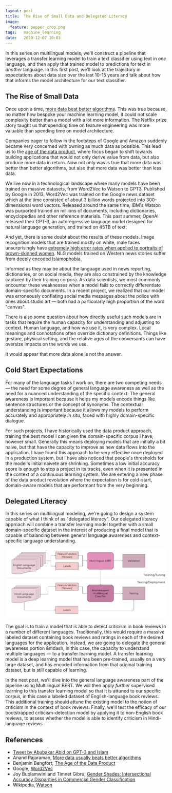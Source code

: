 ```yaml
---
layout: post
title:  The Rise of Small Data and Delegated Literacy
image:
  feature: pepper_crop.png
tags:   machine_learning
date:   2020-12-07 10:03
---
```


In this series on multilingual models, we'll construct a pipeline that leverages a transfer learning model to train a text classifier using text in *one* language, and then apply that trained model to predictions for text in *another* language. In this first post, we'll look at the trajectory in expectations about data size over the last 10-15 years and talk about how that informs the model architecture for our text classifier.

## The Rise of Small Data

Once upon a time, [more data beat better algorithms](https://anand.typepad.com/datawocky/2008/03/more-data-usual.html). This was true because, no matter how bespoke your machine learning model, it could not scale complexity better than a model with a lot more information. The Netflix prize story taught us that spending time on feature engineering was more valuable than spending time on model architecture.

Companies eager to follow in the footsteps of Google and Amazon suddenly became very concerned with owning as much data as possible. This lead us to the [age of the data product](https://www.districtdatalabs.com/the-age-of-the-data-product), where focus began to shift towards building applications that would not only derive value from data, but also produce more data in return. Now not only was is true that more data was better than better algorithms, but also that more data was better than less data.

We live now in a technological landscape where many models have been trained on massive datasets, from Word2Vec to Watson to GPT3. Published by Google in 2013, Word2Vec was trained on the Google news dataset which at the time consisted of about 3 billion words projected into 300-dimensional word vectors. Released around the same time, IBM's Watson was purported trained on millions of documents, including dictionaries, encyclopedias and other reference materials. This past summer, OpenAI released their GPT-3, an autoregressive language model designed for natural language generation, and trained on 45TB of text.

And yet, there is some doubt about the results of these models. Image recognition models that are trained mostly on white, male faces unsurprisingly have [extremely high error rates when applied to portraits of brown-skinned women](http://gendershades.org/). NLG models trained on Western news stories suffer from [deeply encoded Islamophobia](https://twitter.com/abidlabs/status/1291165311329341440).

Informed as they may be about the language used in news reporting, dictionaries, or on social media, they are also constrained by the knowledge captured by their training corpora. As data scientists, we most commonly encounter these weaknesses when a model fails to correctly differentiate domain-specific documents. In a recent project, we realized that our model was erroneously conflating social media messages about the police with ones about studio art &mdash; both had a particularly high proportion of the word "canvas".

There is also some question about how directly useful such models are in tasks that require the human capacity for understanding and adjusting to context. Human language, and how we use it, is very complex. Local meanings and connotations often override dictionary definitions. Things like gesture, physical setting, and the relative ages of the conversants can have oversize impacts on the words we use.

It would appear that more data alone is not the answer.

## Cold Start Expectations

For many of the language tasks I work on, there are two competing needs &mdash; the need for some degree of general language awareness as well as the need for a nuanced understanding of the specific context. The general awareness is important because it helps my models encode things like sentence structures or the concept of synonyms. The contextual understanding is important because it allows my models to perform accurately and appropriately _in situ_, faced with highly domain-specific dialogue.

For such projects, I have historically used the data product approach, training the best model I can given the domain-specific corpus I have, however small. Generally this means deploying models that are initially a bit naive, but that have the capacity to improve as new data flows into the application. I have found this approach to be very effective once deployed in a production system, but I have also noticed that people's thresholds for the model's initial naivete are shrinking. Sometimes a low initial accuracy score is enough to stop a project in its tracks, even when it is presented in the context of a continuous learning system. We are entering a new phase of the data product revolution where the expectation is for cold-start, domain-aware models that are performant from the very beginning.

## Delegated Literacy

In this series on multilingual modeling, we're going to design a system capable of what I think of as "delegated literacy". Our delegated literacy approach will combine a transfer learning model together with a small domain-specific dataset in the interest of producing a final model that is capable of balancing between general language awareness and context-specific language understanding.

![png](https://raw.githubusercontent.com/rebeccabilbro/rebeccabilbro.github.io/master/images/2020-12-07-mbert-overview.png)

The goal is to train a model that is able to detect criticism in book reviews in a number of different languages. Traditionally, this would require a massive labeled dataset containing book reviews and ratings in each of the desired languages for the application. Instead, we are going to delegate the general awareness portion &mdash, in this case, the capacity to understand multiple languages &mdash; to a transfer learning model. A transfer learning model is a deep learning model that has been pre-trained, usually on a very large dataset, and has encoded information from that original training dataset, but is still capable of learning.

In the next post, we'll dive into the general language awareness part of the pipeline using Multilingual BERT. We will then apply *further* supervised learning to this transfer learning model so that it is attuned to our specific corpus, in this case a labeled dataset of English-language book reviews. This additional training should attune the existing model to the notion of criticism in the context of book reviews. Finally, we'll test the efficacy of our bootstrapped criticism-detection model by applying it to non-English book reviews, to assess whether the model is able to identify criticism in Hindi-language reviews.

## References

- [Tweet by Abubakar Abid on GPT-3 and Islam](https://twitter.com/abidlabs/status/1291165311329341440)
- Anand Rajaraman, [More data usually beats better algorithms](https://anand.typepad.com/datawocky/2008/03/more-data-usual.html)
- Benjamin Bengfort, [The Age of the Data Product](https://www.districtdatalabs.com/the-age-of-the-data-product)
- Google, [Word2Vec](https://code.google.com/archive/p/word2vec/)
- Joy Buolamwini and Timnet Gibru, [Gender Shades: Intersectional Accuracy Disparities in Commercial Gender Classification](http://proceedings.mlr.press/v81/buolamwini18a/buolamwini18a.pdf)
- Wikipedia, [Watson](https://en.wikipedia.org/wiki/Watson_(computer)#Data)

